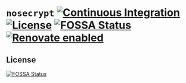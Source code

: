 # `nosecrypt` [![Continuous Integration](https://github.com/jameswilddev/nosecrypt/workflows/Continuous%20Integration/badge.svg)](https://github.com/jameswilddev/nosecrypt/actions) [![License](https://img.shields.io/github/license/jameswilddev/nosecrypt.svg)](https://github.com/jameswilddev/nosecrypt/blob/master/license) [![FOSSA Status](https://app.fossa.io/api/projects/git%2Bgithub.com%2Fjameswilddev%2Fnosecrypt.svg?type=shield)](https://app.fossa.io/projects/git%2Bgithub.com%2Fjameswilddev%2Fnosecrypt?ref=badge_shield) [![Renovate enabled](https://img.shields.io/badge/renovate-enabled-brightgreen.svg)](https://renovatebot.com/)

## License

[![FOSSA Status](https://app.fossa.io/api/projects/git%2Bgithub.com%2Fjameswilddev%2Fnosecrypt.svg?type=large)](https://app.fossa.io/projects/git%2Bgithub.com%2Fjameswilddev%2Fnosecrypt?ref=badge_large)
